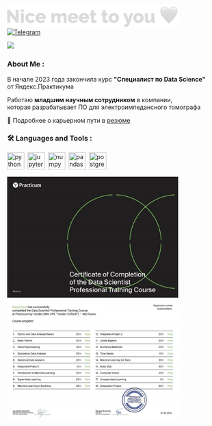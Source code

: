 

<img src="https://github.com/GaakDasha/GaakDasha/blob/main/Nice%20to%20meet%20you.png" width="400">

	
<div id="socials" align="left">
	</a>
	<a href="https://t.me/Dara_Shel">
		<img src="https://img.shields.io/badge/Telegram-blue?style=for-the-badge&logo=telegram&logoColor=white" alt="Telegram"/>
	</a>
</div>


![](https://komarev.com/ghpvc/?username=your-github-gaakdasha&color=blue)

### About Me :

В начале 2023 года закончила курс **"Специалист по Data Science"**    
от Яндекс.Практикума

Работаю **младшим научным сотрудником** в компании,    
которая разрабатывает ПО для электроимпедансного томографа


📃 Подробнее о карьерном пути в [резюме](https://tomsk.hh.ru/resume/9499f6e7ff0b3dbc6e0039ed1f304e6f775441?hhtmFrom=resume_list)  



### :hammer_and_wrench: Languages and Tools :

<img src="https://cdn.jsdelivr.net/gh/devicons/devicon/icons/python/python-original-wordmark.svg" title="python" width="40" height="40"/>&nbsp;
<img src="https://cdn.jsdelivr.net/gh/devicons/devicon/icons/jupyter/jupyter-original-wordmark.svg" title="jupyter" width="40" height="40"/>&nbsp;
<img src="https://cdn.jsdelivr.net/gh/devicons/devicon/icons/numpy/numpy-original.svg" title="numpy" width="40" height="40"/>&nbsp;
<img src="https://cdn.jsdelivr.net/gh/devicons/devicon/icons/pandas/pandas-original.svg" title="pandas" width="40" height="40"/>&nbsp;
<img src="https://cdn.jsdelivr.net/gh/devicons/devicon/icons/postgresql/postgresql-plain-wordmark.svg" title="postgresql" width="40" height="40"/>&nbsp;


<img src="https://github.com/GaakDasha/gaakdasha/blob/main/Gaak%20Darya_certificate.jpg" width="400">
<img src="https://github.com/GaakDasha/gaakdasha/blob/main/Gaak%20Darya_course%20program.jpg" width="400">

